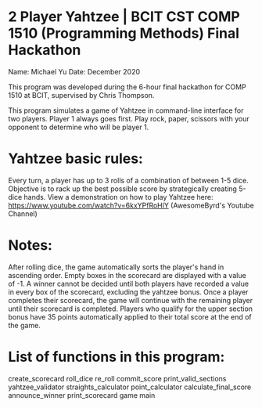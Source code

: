 # 2 Player Yahtzee | BCIT CST COMP 1510 (Programming Methods) Final Hackathon		
Name: Michael Yu
Date: December 2020

This program was developed during the 6-hour final hackathon for COMP 1510 at BCIT, supervised by Chris Thompson.

This program simulates a game of Yahtzee in command-line interface for two players.
Player 1 always goes first. Play rock, paper, scissors with your opponent to determine who will be player 1. 

# Yahtzee basic rules:
Every turn, a player has up to 3 rolls of a combination of between 1-5 dice.
Objective is to rack up the best possible score by strategically creating 5-dice hands.
View a demonstration on how to play Yahtzee here: https://www.youtube.com/watch?v=6kxYPfRoHlY (AwesomeByrd's Youtube Channel)

# Notes:
After rolling dice, the game automatically sorts the player's hand in ascending order.
Empty boxes in the scorecard are displayed with a value of -1.
A winner cannot be decided until both players have recorded a value in every box of the scorecard, excluding the yahtzee bonus.
Once a player completes their scorecard, the game will continue with the remaining player until their scorecard is completed.
Players who qualify for the upper section bonus have 35 points automatically applied to their total score at the end of the game.

# List of functions in this program: 
create_scorecard
roll_dice
re_roll
commit_score
print_valid_sections
yahtzee_validator
straights_calculator
point_calculator
calculate_final_score
announce_winner
print_scorecard
game
main
